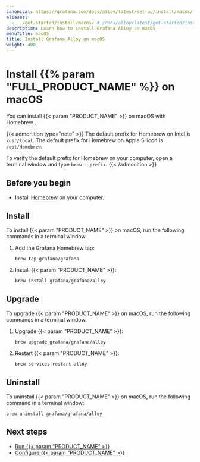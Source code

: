 ```yaml
---
canonical: https://grafana.com/docs/alloy/latest/set-up/install/macos/
aliases:
  - ../get-started/install/macos/ # /docs/alloy/latest/get-started/install/macos/
description: Learn how to install Grafana Alloy on macOS
menuTitle: macOS
title: Install Grafana Alloy on macOS
weight: 400
---
```


# Install {{% param "FULL_PRODUCT_NAME" %}} on macOS

You can install {{< param "PRODUCT_NAME" >}} on macOS with Homebrew .

{{< admonition type="note" >}}
The default prefix for Homebrew on Intel is `/usr/local`.
The default prefix for Homebrew on Apple Silicon is `/opt/Homebrew`.

To verify the default prefix for Homebrew on your computer, open a terminal window and type `brew --prefix`.
{{< /admonition >}}

## Before you begin

* Install [Homebrew][] on your computer.

## Install

To install {{< param "PRODUCT_NAME" >}} on macOS, run the following commands in a terminal window.

1. Add the Grafana Homebrew tap:

   ```shell
   brew tap grafana/grafana
   ```

1. Install {{< param "PRODUCT_NAME" >}}:

   ```shell
   brew install grafana/grafana/alloy
   ```

## Upgrade

To upgrade {{< param "PRODUCT_NAME" >}} on macOS, run the following commands in a terminal window.

1. Upgrade {{< param "PRODUCT_NAME" >}}:

   ```shell
   brew upgrade grafana/grafana/alloy
   ```

1. Restart {{< param "PRODUCT_NAME" >}}:

   ```shell
   brew services restart alloy
   ```

## Uninstall

To uninstall {{< param "PRODUCT_NAME" >}} on macOS, run the following command in a terminal window:

```shell
brew uninstall grafana/grafana/alloy
```

## Next steps

- [Run {{< param "PRODUCT_NAME" >}}][Run]
- [Configure {{< param "PRODUCT_NAME" >}}][Configure]

[Homebrew]: https://brew.sh
[Run]: ../../run/macos/
[Configure]: ../../../tasks/configure/configure-macos/
